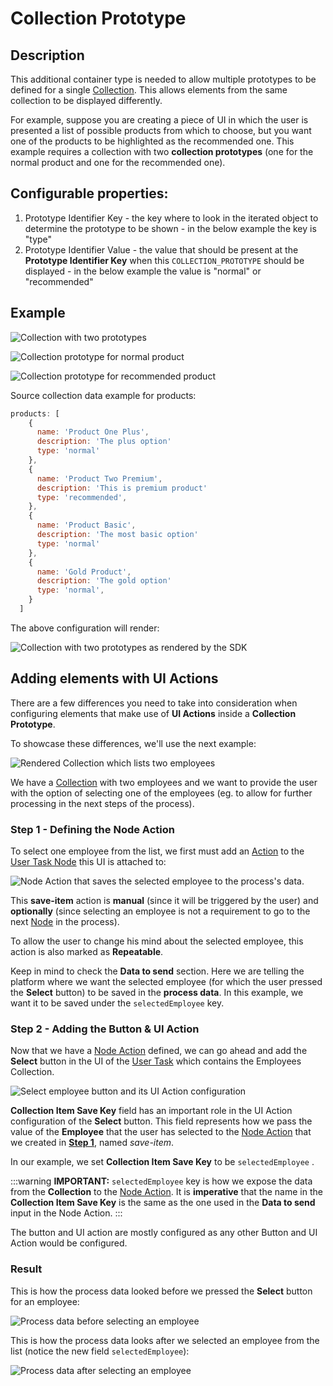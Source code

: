 # Collection Prototype

## Description

This additional container type is needed to allow multiple prototypes to be defined for a single [Collection](./). This allows elements from the same collection to be displayed differently.

For example, suppose you are creating a piece of UI in which the user is presented a list of possible products from which to choose, but you want one of the products to be highlighted as the recommended one. This example requires a collection with two **collection prototypes** (one for the normal product and one for the recommended one).

## Configurable properties:

1. Prototype Identifier Key - the key where to look in the iterated object to determine the prototype to be shown - in the below example the key is "type"
2. Prototype Identifier Value - the value that should be present at the **Prototype Identifier Key** when this `COLLECTION_PROTOTYPE` should be displayed - in the below example the value is "normal" or "recommended"

## Example

![Collection with two prototypes](../../img/collection_prototype.png)

![Collection prototype for normal product](../../img/collection_prototype1.png) 

![Collection prototype for recommended product](../../img/collection_prototype2.png)

Source collection data example for products:

```javascript
products: [
    {
      name: 'Product One Plus',
      description: 'The plus option'
      type: 'normal'
    },
    {
      name: 'Product Two Premium',
      description: 'This is premium product'
      type: 'recommended',
    },
    {
      name: 'Product Basic',
      description: 'The most basic option'
      type: 'normal'
    },
    {
      name: 'Gold Product',
      description: 'The gold option'
      type: 'normal',
    }
  ]
```

The above configuration will render:

![Collection with two prototypes as rendered by the SDK](../../img/collection_prototype_render.png)

## Adding elements with UI Actions

There are a few differences you need to take into consideration when configuring elements that make use of **UI Actions** inside a **Collection Prototype**.

To showcase these differences, we'll use the next example:

![Rendered Collection which lists two employees](../../img/collection_prototype_elements.png)

We have a [Collection](./) with two employees and we want to provide the user with the option of selecting one of the employees (eg. to allow for further processing in the next steps of the process).

### Step 1 - Defining the Node Action

To select one employee from the list, we first must add an [Action](../../../actions.md) to the [User Task Node](../../../node/user-task-node/user-task-node.md) this UI is attached to:

![Node Action that saves the selected employee to the process's data.](../../img/col_prototype_node_action.png)

This **save-item** action is **manual** (since it will be triggered by the user) and **optionally** (since selecting an employee is not a requirement to go to the next [Node](../../../node/) in the process).

To allow the user to change his mind about the selected employee, this action is also marked as **Repeatable**.

Keep in mind to check the **Data to send** section. Here we are telling the platform where we want the selected employee (for which the user pressed the **Select** button) to be saved in the **process data**. In this example, we want it to be saved under the `selectedEmployee` key.

### Step 2 - Adding the Button & UI Action

Now that we have a [Node Action](../../../actions.md) defined, we can go ahead and add the **Select** button in the UI of the [User Task](../../../node/user-task-node/user-task-node.md) which contains the Employees Collection.

![Select employee button and its UI Action configuration](../../img/col_prototype_add_button.png)

**Collection Item Save Key** field has an important role in the UI Action configuration of the **Select** button. This field represents how we pass the value of the **Employee** that the user has selected to the [Node Action](../../../actions.md) that we created in [**Step 1**](#step-1---defining-the-node-action), named _save-item_.

In our example, we set **Collection Item Save Key** to be `selectedEmployee` .

:::warning
**IMPORTANT:** `selectedEmployee` key is how we expose the data from the **Collection** to the [Node Action](../../../actions.md). It is **imperative** that the name in the **Collection Item Save Key** is the same as the one used in the **Data to send** input in the Node Action.
:::

The button and UI action are mostly configured as any other Button and UI Action would be configured.

### Result

This is how the process data looked before we pressed the **Select** button for an employee:

![Process data before selecting an employee](../../img/col_prototype_result.png)

This is how the process data looks after we selected an employee from the list (notice the new field `selectedEmployee`):

![Process data after selecting an employee](../../img/col_prototype_result1.png)
